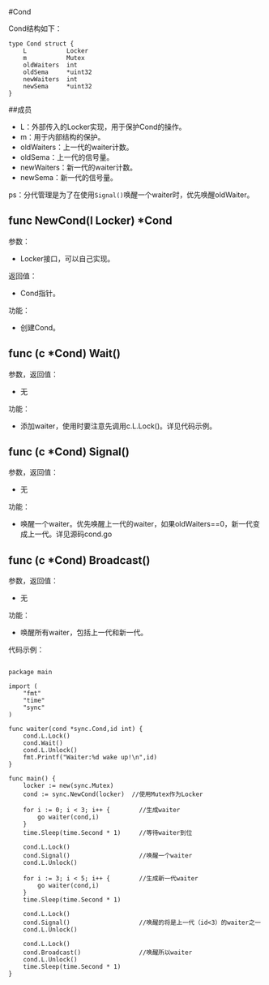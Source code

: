 #Cond

Cond结构如下：

	type Cond struct {
		L			Locker
		m			Mutex
		oldWaiters	int
		oldSema		*uint32
		newWaiters	int
		newSema		*uint32
	}
	
##成员

-	L：外部传入的Locker实现，用于保护Cond的操作。
-	m：用于内部结构的保护。
-	oldWaiters：上一代的waiter计数。
-	oldSema：上一代的信号量。
-	newWaiters：新一代的waiter计数。
-	newSema：新一代的信号量。

ps：分代管理是为了在使用`Signal()`唤醒一个waiter时，优先唤醒oldWaiter。

## func NewCond(l Locker) *Cond

参数：

-	Locker接口，可以自己实现。

返回值：

-	Cond指针。

功能：

-	创建Cond。

## func (c *Cond) Wait()

参数，返回值：

-	无

功能：

-	添加waiter，使用时要注意先调用c.L.Lock()。详见代码示例。

## func (c *Cond) Signal()

参数，返回值：

-	无

功能：

-	唤醒一个waiter。优先唤醒上一代的waiter，如果oldWaiters==0，新一代变成上一代。详见源码cond.go

## func (c *Cond) Broadcast()

参数，返回值：

-	无

功能：

-	唤醒所有waiter，包括上一代和新一代。


代码示例：

<pre><code>
package main

import (
    "fmt"
    "time"
    "sync"
)

func waiter(cond *sync.Cond,id int) {
    cond.L.Lock()
    cond.Wait()
    cond.L.Unlock()
    fmt.Printf("Waiter:%d wake up!\n",id)
}

func main() {
    locker := new(sync.Mutex)
    cond := sync.NewCond(locker)  //使用Mutex作为Locker
    
    for i := 0; i < 3; i++ {		//生成waiter
        go waiter(cond,i)
    }
    time.Sleep(time.Second * 1)		//等待waiter到位

    cond.L.Lock()
    cond.Signal()					//唤醒一个waiter
    cond.L.Unlock()

    for i := 3; i < 5; i++ {		//生成新一代waiter
        go waiter(cond,i)
    }
    time.Sleep(time.Second * 1)

    cond.L.Lock()
    cond.Signal()					//唤醒的将是上一代（id<3）的waiter之一
    cond.L.Unlock()

    cond.L.Lock()
    cond.Broadcast()				//唤醒所以waiter
    cond.L.Unlock()
    time.Sleep(time.Second * 1)
}


</code></pre>